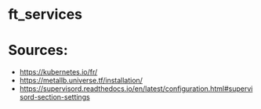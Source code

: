 # ft_services

# Sources:
- https://kubernetes.io/fr/
- https://metallb.universe.tf/installation/
- https://supervisord.readthedocs.io/en/latest/configuration.html#supervisord-section-settings
